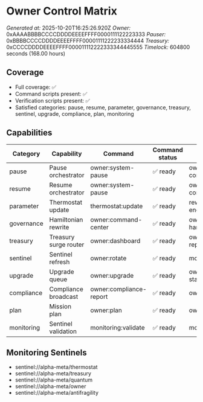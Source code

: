 # Owner Control Matrix
*Generated at:* 2025-10-20T16:25:26.920Z
*Owner:* 0xAAAABBBBCCCCDDDDEEEEFFFF0000111122223333
*Pauser:* 0xBBBBCCCCDDDDEEEEFFFF00001111222233334444
*Treasury:* 0xCCCCDDDDEEEEFFFF000011112222333344445555
*Timelock:* 604800 seconds (168.00 hours)

## Coverage
- Full coverage: ✅
- Command scripts present: ✅
- Verification scripts present: ✅
- Satisfied categories: pause, resume, parameter, governance, treasury, sentinel, upgrade, compliance, plan, monitoring

## Capabilities
| Category | Capability | Command | Command status | Verification | Verification status |
| --- | --- | --- | --- | --- | --- |
| pause | Pause orchestrator | owner:system-pause | ✅ ready | owner:verify-control | ✅ ready |
| resume | Resume orchestrator | owner:system-pause | ✅ ready | owner:verify-control | ✅ ready |
| parameter | Thermostat update | thermostat:update | ✅ ready | reward-engine:report | ✅ ready |
| governance | Hamiltonian rewrite | owner:command-center | ✅ ready | owner:audit-hamiltonian | ✅ ready |
| treasury | Treasury surge router | owner:dashboard | ✅ ready | owner:compliance-report | ✅ ready |
| sentinel | Sentinel refresh | owner:rotate | ✅ ready | monitoring:sentinels | ✅ ready |
| upgrade | Upgrade queue | owner:upgrade | ✅ ready | owner:upgrade-status | ✅ ready |
| compliance | Compliance broadcast | owner:compliance-report | ✅ ready | owner:doctor | ✅ ready |
| plan | Mission plan | owner:plan | ✅ ready | owner:plan:safe | ✅ ready |
| monitoring | Sentinel validation | monitoring:validate | ✅ ready | monitoring:sentinels | ✅ ready |

## Monitoring Sentinels
- sentinel://alpha-meta/thermostat
- sentinel://alpha-meta/treasury
- sentinel://alpha-meta/quantum
- sentinel://alpha-meta/owner
- sentinel://alpha-meta/antifragility
